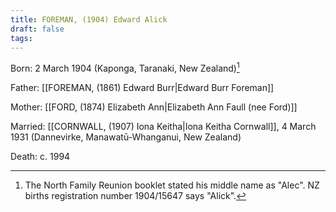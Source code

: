 ```yaml
---
title: FOREMAN, (1904) Edward Alick
draft: false
tags:
---
```

Born: 2 March 1904 (Kaponga, Taranaki, New Zealand)[^1]

Father: [[FOREMAN, (1861) Edward Burr|Edward Burr Foreman]]

Mother: [[FORD, (1874) Elizabeth Ann|Elizabeth Ann Faull (nee Ford)]]

Married: [[CORNWALL, (1907) Iona Keitha|Iona Keitha Cornwall]], 4 March 1931 (Dannevirke, Manawatū-Whanganui, New Zealand)

Death: c. 1994

[^1]: The North Family Reunion booklet stated his middle name as "Alec". NZ births registration number 1904/15647 says "Alick".
